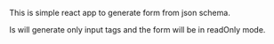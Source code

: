 This is simple react app to generate form from json schema.

Is will generate only input tags and the form will be in readOnly mode.